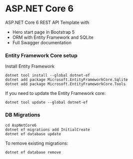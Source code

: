 # ASP.NET Core 6

ASP.NET Core 6 REST API Template with

* Hero start page in Bootstrap 5
* ORM with Entity Framework and SQLite
* Full Swagger documentation

### Entity Framework Core setup

Install Entity Framework

    dotnet tool install --global dotnet-ef
    dotnet add package Microsoft.EntityFrameworkCore.Sqlite
    dotnet add package Microsoft.EntityFrameworkCore.Tools

If you need to update the Entity Framework core:

    dotnet tool update --global dotnet-ef

### DB Migrations

    cd AspNetCore6
    dotnet ef migrations add InitialCreate
    dotnet ef database update

To remove existing migrations:

    dotnet ef database remove




